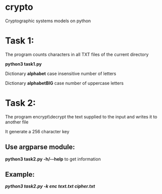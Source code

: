 # crypto
Cryptographic systems models on python

Task 1:
======================================
The program counts characters in all TXT files of the current directory

**python3 task1.py**

Dictionary **alphabet** case insensitive number of letters

Dictionary **alphabetBIG** case number of uppercase letters


Task 2:
======================================
The program encrypt\decrypt the text supplied to the input and writes it to another file

It generate a 256 character key
 
Use argparse module:
--------------------
**python3 task2.py -h/--help** to get information

Example:
--------
***python3 task2.py -k enc text.txt cipher.txt***
